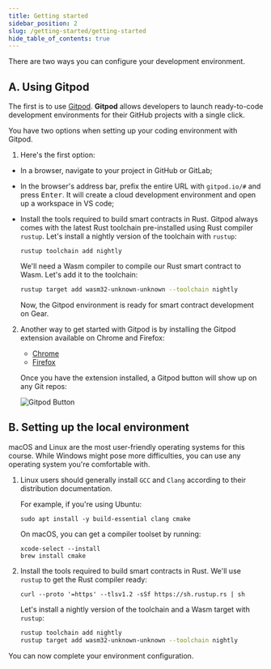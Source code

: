 ```yaml
---
title: Getting started
sidebar_position: 2
slug: /getting-started/getting-started
hide_table_of_contents: true
---
```


There are two ways you can configure your development environment.

## A. Using Gitpod

The first is to use [Gitpod](https://www.gitpod.io/). **Gitpod** allows developers to launch ready-to-code development environments for their GitHub projects with a single click.

You have two options when setting up your coding environment with Gitpod.

1. Here's the first option:

- In a browser, navigate to your project in GitHub or GitLab;
- In the browser's address bar, prefix the entire URL with `gitpod.io/#` and press <kbd>Enter</kbd>. It will create a cloud development environment and open up a workspace in VS code;
- Install the tools required to build smart contracts in Rust. Gitpod always comes with the latest Rust toolchain pre-installed using Rust compiler `rustup`. Let's install a nightly version of the toolchain with `rustup`:

    ```
    rustup toolchain add nightly
    ```

    We'll need a Wasm compiler to compile our Rust smart contract to Wasm. Let's add it to the toolchain:

    ```bash
    rustup target add wasm32-unknown-unknown --toolchain nightly
    ```

    Now, the Gitpod environment is ready for smart contract development on Gear.

2. Another way to get started with Gitpod is by installing the Gitpod extension available on Chrome and Firefox:

    - [Chrome](https://chrome.google.com/webstore/detail/gitpod-always-ready-to-co/dodmmooeoklaejobgleioelladacbeki)
    - [Firefox](https://addons.mozilla.org/en-US/firefox/addon/gitpod/)

    Once you have the extension installed, a Gitpod button will show up on any Git repos:

    ![Gitpod Button](/img/01/gitpod-button.png)

## B. Setting up the local environment

macOS and Linux are the most user-friendly operating systems for this course. While Windows might pose more difficulties, you can use any operating system you're comfortable with.

1. Linux users should generally install `GCC` and `Clang` according to their distribution documentation.

    For example, if you're using Ubuntu:

    ```
    sudo apt install -y build-essential clang cmake
    ```

    On macOS, you can get a compiler toolset by running:

    ```
    xcode-select --install
    brew install cmake
    ```

2. Install the tools required to build smart contracts in Rust. We'll use `rustup` to get the Rust compiler ready:

    ```
    curl --proto '=https' --tlsv1.2 -sSf https://sh.rustup.rs | sh
    ```

    Let's install a nightly version of the toolchain and a Wasm target with `rustup`:

    ```bash
    rustup toolchain add nightly
    rustup target add wasm32-unknown-unknown --toolchain nightly
    ```

  You can now complete your environment configuration.
